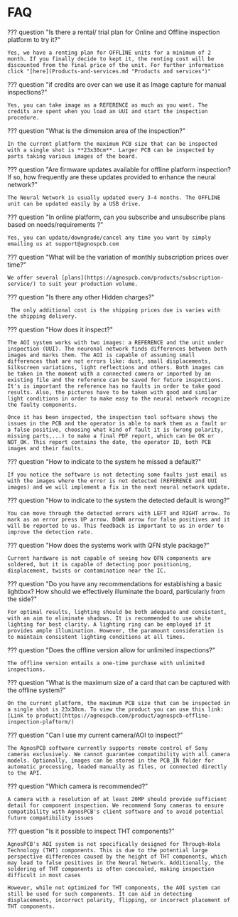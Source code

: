 # FAQ

??? question "Is there a rental/ trial plan for Online and Offline inspection platform to try it?"

    Yes, we have a renting plan for OFFLINE units for a minimum of 2 month. If you finally decide to kept it, the renting cost will be discounted from the final price of the unit. For further information click "[here](Products-and-services.md "Products and services")"

??? question "if credits are over can we use it as Image capture for manual inspections?"

    Yes, you can take image as a REFERENCE as much as you want. The credits are spent when you load an UUI and start the inspection procedure.

??? question "What is the dimension area of the inspection?"

    In the current platform the maximum PCB size that can be inspected with a single shot is **23x30cm**. Larger PCB can be inspected by parts taking various images of the board.

??? question "Are firmware updates available for offline platform inspection? If so, how frequently are these updates provided to enhance the neural network?"

    The Neural Network is usually updated every 3-4 months. The OFFLINE unit can be updated easily by a USB drive.

??? question "In online platform, can you subscribe and unsubscribe plans based on needs/requirements ?"

    Yes, you can update/downgrade/cancel any time you want by simply emailing us at support@agnospcb.com

??? question "What will be the variation of monthly subscription prices over time?"

    We offer several [plans](https://agnospcb.com/products/subscription-service/) to suit your production volume.

??? question "Is there any other Hidden charges?"

     The only additional cost is the shipping prices due is varies with the shipping delivery.

??? question "How does it inspect?"

    The AOI system works with two images: a REFERENCE and the unit under inspection (UUI). The neuronal network finds differences between both images and marks them. The AOI is capable of assuming small differences that are not errors like: dust, small displacements, Silkscreen variations, light reflections and others. Both images can be taken in the moment with a connected camera or imported by an existing file and the reference can be saved for future inspections. It's is important the reference has no faults in order to take good results. Also, the pictures have to be taken with good and similar light conditions in order to make easy to the neural network recognize the faulty components.  
    
    Once it has been inspected, the inspection tool software shows the issues in the PCB and the operator is able to mark them as a fault or a false positive, choosing what kind of fault it is (wrong polarity, missing parts,...) to make a final PDF report, which can be OK or NOT_OK. This report contains the date, the operator ID, both PCB images and their faults.

??? question "How to indicate to the system he missed a default?"

    If you notice the software is not detecting some faults just email us with the images where the error is not detected (REFERENCE and UUI images) and we will implement a fix in the next neural network update.


??? question "How to indicate to the system the detected default is wrong?"

    You can move through the detected errors with LEFT and RIGHT arrow. To mark as an error press UP arrow. DOWN arrow for false positives and it will be reported to us. This feedback is important to us in order to improve the detection rate.

??? question "How does the systems work with QFN style package?"

    Current hardware is not capable of seeing how QFN components are soldered, but it is capable of detecting poor positioning, displacement, twists or contamination near the IC.

??? question "Do you have any recommendations for establishing a basic lightbox? How should we effectively illuminate the board, particularly from the side?"

    For optimal results, lighting should be both adequate and consistent, with an aim to eliminate shadows. It is recommended to use white lighting for best clarity. A lighting ring can be employed if it provides ample illumination. However, the paramount consideration is to maintain consistent lighting conditions at all times.

??? question "Does the offline version allow for unlimited inspections?"

    The offline version entails a one-time purchase with unlimited inspections.

??? question "What is the maximum size of a card that can be captured with the offline system?"

    On the current platform, the maximum PCB size that can be inspected in a single shot is 23x30cm. To view the product you can use this link: [Link to product](https://agnospcb.com/product/agnospcb-offline-inspection-plaftorm/)

??? question "Can I use my current camera/AOI to inspect?"

    The AgnosPCB software currently supports remote control of Sony cameras exclusively. We cannot guarantee compatibility with all camera models. Optionally, images can be stored in the PCB_IN folder for automatic processing, loaded manually as files, or connected directly to the API.

??? question "Which camera is recommended?"

    A camera with a resolution of at least 20MP should provide sufficient detail for component inspection. We recommend Sony cameras to ensure compatibility with AgnosPCB's client software and to avoid potential future compatibility issues

??? question "Is it possible to inspect THT components?"

    AgnosPCB's AOI system is not specifically designed for Through-Hole Technology (THT) components. This is due to the potential large perspective differences caused by the height of THT components, which may lead to false positives in the Neural Network. Additionally, the soldering of THT components is often concealed, making inspection difficult in most cases 
    
    However, while not optimized for THT components, the AOI system can still be used for such components. It can aid in detecting displacements, incorrect polarity, flipping, or incorrect placement of THT components.